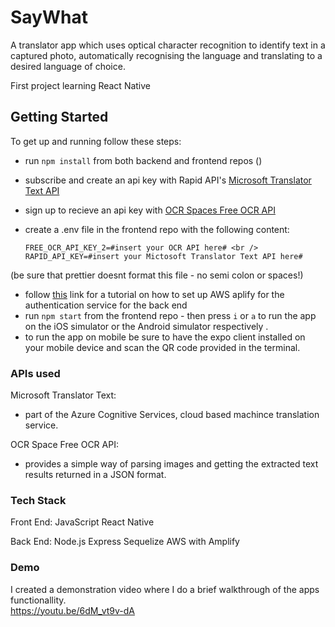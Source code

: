 # SayWhat 
A translator app which uses optical character recognition to identify text in a captured photo, automatically recognising the language and translating to a desired language of choice. 

First project learning React Native

## Getting Started
To get up and running follow these steps: 
* run `npm install` from both backend and frontend repos ()
* subscribe and create an api key with Rapid API's <a href="https://rapidapi.com/microsoft-azure-org-microsoft-cognitive-services/api/microsoft-translator-text/" target="_blank" rel="noreferrer">Microsoft Translator Text API <a /> 
* sign up to recieve an api key with <a href="[https://rapidapi.com/microsoft-azure-org-microsoft-cognitive-services/api/microsoft-translator-text/](https://ocr.space/ocrapi)" target="_blank" rel="noreferrer">OCR Spaces Free OCR API <a />
* create a .env file in the frontend repo with the following content:
  
      FREE_OCR_API_KEY_2=#insert your OCR API here# <br /> 
      RAPID_API_KEY=#insert your Mictosoft Translator Text API here#

(be sure that prettier doesnt format this file - no semi colon or spaces!)
  
* follow <a href="" target="_blank" rel="noreferrer">this<a /> link for a tutorial on how to set up AWS aplify for the authentication service for the back end
* run `npm start` from the frontend repo - then press `i` or `a` to run the app on the iOS simulator or the Android simulator respectively .
* to run the app on mobile be sure to have the expo client installed on your mobile device and scan the QR code provided in the terminal.

### APIs used
Microsoft Translator Text:
  * part of the Azure Cognitive Services, cloud based machince translation service.
  
 OCR Space Free OCR API:
  * provides a simple way of parsing images and getting the extracted text results returned in a JSON format.
  
  
### Tech Stack
Front End:
JavaScript
React Native

Back End:
Node.js
Express 
Sequelize
AWS with Amplify 

### Demo
I created a demonstration video where I do a brief walkthrough of the apps functionallity. <br />
https://youtu.be/6dM_vt9v-dA


